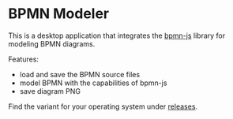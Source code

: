 # BPMN Modeler

This is a desktop application that integrates the [bpmn-js](https://bpmn.io/toolkit/bpmn-js/) library for modeling BPMN diagrams.

Features:

- load and save the BPMN source files
- model BPMN with the capabilities of bpmn-js
- save diagram PNG

Find the variant for your operating system under [releases](https://github.com/dArignac/bpmn/releases).
